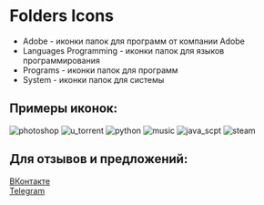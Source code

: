 # Folders Icons

- Adobe - иконки папок для программ от компании Adobe
- Languages Programming - иконки папок для языков программирования
- Programs - иконки папок для программ
- System - иконки папок для системы

## Примеры иконок:

![photoshop](Adobe/photoshop.ico) ![u_torrent](Programs/u_torrent.ico) ![python](Languages%20Programming/python.ico)
![music](System/music.ico) ![java_scpt](Languages%20Programming/java_script.ico) ![steam](Programs/steam.ico)

## Для отзывов и предложений:
[ВКонтакте](https://vk.com/blackcat_prog)  
[Telegram](https://t.me/nkttmfe)
